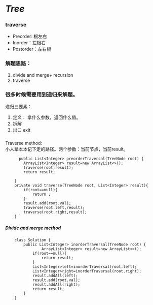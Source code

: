 # *Tree*
 
### traverse

* Preorder: 根左右
* Inorder：左根右
* Postorder：左右根

### 解题思路：
1. divide and merge+ recursion
2. traverse


### 很多时候需要用到递归来解题。
递归三要素： 
1. 定义： 拿什么参数，返回什么值。
2. 拆解 
3. 出口 exit


#####
Traverse method:  
小人拿本本记下走的路径。两个参数：当前节点，当前result。  

          public List<Integer> preorderTraversal(TreeNode root) {
            ArrayList<Integer> result=new ArrayList<>();
            traverse(root,result);
            return result;

        }
        private void traverse(TreeNode root, List<Integer> result){
            if(root==null){
                return ;
            }
            result.add(root.val);
            traverse(root.left,result);
            traverse(root.right,result);
        } `

##### Divide and merge method
        class Solution {
            public List<Integer> inorderTraversal(TreeNode root) {
                    ArrayList<Integer> result=new ArrayList<>();
                if(root==null){
                    return result;
                }
                List<Integer>left=inorderTraversal(root.left);
                List<Integer>right=inorderTraversal(root.right);
                result.addAll(left);
                result.add(root.val);
                result.addAll(right);
                return result;
            }
        }


